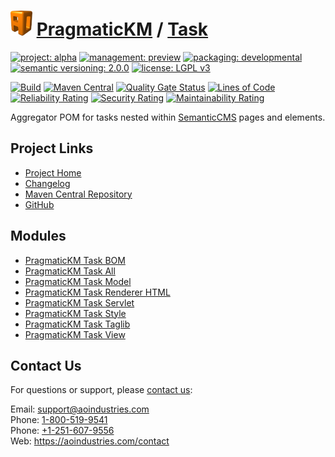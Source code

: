 # [<img src="ao-logo.png" alt="AO Logo" width="35" height="40">](https://github.com/ao-apps) [PragmaticKM](https://github.com/ao-apps/pragmatickm) / [Task](https://github.com/ao-apps/pragmatickm-task)

[![project: alpha](https://pragmatickm.com/ao-badges/project-alpha.svg)](https://aoindustries.com/life-cycle#project-alpha)
[![management: preview](https://pragmatickm.com/ao-badges/management-preview.svg)](https://aoindustries.com/life-cycle#management-preview)
[![packaging: developmental](https://pragmatickm.com/ao-badges/packaging-developmental.svg)](https://aoindustries.com/life-cycle#packaging-developmental)  
[![semantic versioning: 2.0.0](https://pragmatickm.com/ao-badges/semver-2.0.0.svg)](http://semver.org/spec/v2.0.0.html)
[![license: LGPL v3](https://pragmatickm.com/ao-badges/license-lgpl-3.0.svg)](https://www.gnu.org/licenses/lgpl-3.0)

[![Build](https://github.com/ao-apps/pragmatickm-task/workflows/Build/badge.svg?branch=master)](https://github.com/ao-apps/pragmatickm-task/actions?query=workflow%3ABuild)
[![Maven Central](https://maven-badges.herokuapp.com/maven-central/com.pragmatickm/pragmatickm-task/badge.svg)](https://maven-badges.herokuapp.com/maven-central/com.pragmatickm/pragmatickm-task)
[![Quality Gate Status](https://sonarcloud.io/api/project_badges/measure?branch=master&project=com.pragmatickm%3Apragmatickm-task&metric=alert_status)](https://sonarcloud.io/dashboard?branch=master&id=com.pragmatickm%3Apragmatickm-task)
[![Lines of Code](https://sonarcloud.io/api/project_badges/measure?branch=master&project=com.pragmatickm%3Apragmatickm-task&metric=ncloc)](https://sonarcloud.io/component_measures?branch=master&id=com.pragmatickm%3Apragmatickm-task&metric=ncloc)  
[![Reliability Rating](https://sonarcloud.io/api/project_badges/measure?branch=master&project=com.pragmatickm%3Apragmatickm-task&metric=reliability_rating)](https://sonarcloud.io/component_measures?branch=master&id=com.pragmatickm%3Apragmatickm-task&metric=Reliability)
[![Security Rating](https://sonarcloud.io/api/project_badges/measure?branch=master&project=com.pragmatickm%3Apragmatickm-task&metric=security_rating)](https://sonarcloud.io/component_measures?branch=master&id=com.pragmatickm%3Apragmatickm-task&metric=Security)
[![Maintainability Rating](https://sonarcloud.io/api/project_badges/measure?branch=master&project=com.pragmatickm%3Apragmatickm-task&metric=sqale_rating)](https://sonarcloud.io/component_measures?branch=master&id=com.pragmatickm%3Apragmatickm-task&metric=Maintainability)

Aggregator POM for tasks nested within [SemanticCMS](https://github.com/ao-apps/semanticcms) pages and elements.

## Project Links
* [Project Home](https://pragmatickm.com/task/)
* [Changelog](https://pragmatickm.com/task/changelog)
* [Maven Central Repository](https://central.sonatype.com/artifact/com.pragmatickm/pragmatickm-task)
* [GitHub](https://github.com/ao-apps/pragmatickm-task)

## Modules
* [PragmaticKM Task BOM](https://github.com/ao-apps/pragmatickm-task-bom)
* [PragmaticKM Task All](https://github.com/ao-apps/pragmatickm-task-all)
* [PragmaticKM Task Model](https://github.com/ao-apps/pragmatickm-task-model)
* [PragmaticKM Task Renderer HTML](https://github.com/ao-apps/pragmatickm-task-renderer-html)
* [PragmaticKM Task Servlet](https://github.com/ao-apps/pragmatickm-task-servlet)
* [PragmaticKM Task Style](https://github.com/ao-apps/pragmatickm-task-style)
* [PragmaticKM Task Taglib](https://github.com/ao-apps/pragmatickm-task-taglib)
* [PragmaticKM Task View](https://github.com/ao-apps/pragmatickm-task-view)

## Contact Us
For questions or support, please [contact us](https://aoindustries.com/contact):

Email: [support@aoindustries.com](mailto:support@aoindustries.com)  
Phone: [1-800-519-9541](tel:1-800-519-9541)  
Phone: [+1-251-607-9556](tel:+1-251-607-9556)  
Web: https://aoindustries.com/contact
